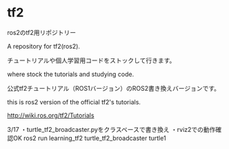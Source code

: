 # tf2
ros2のtf2用リポジトリー

A repository for tf2(ros2).

チュートリアルや個人学習用コードをストックして行きます。

where stock the tutorials and studying code.

公式tf2チュートリアル（ROS1バージョン）のROS2書き換えバージョンです。

this is ros2 version of the official tf2's tutorials.

http://wiki.ros.org/tf2/Tutorials

3/17
・turtle_tf2_broadcaster.pyをクラスベースで書き換え
・rviz2での動作確認OK 
  ros2 run learning_tf2 turtle_tf2_broadcaster turtle1 　 

